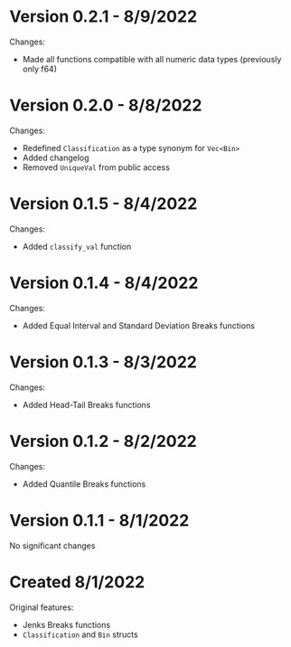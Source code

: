 # Version 0.2.1 - 8/9/2022

Changes:
 * Made all functions compatible with all numeric data types (previously only f64)

# Version 0.2.0 - 8/8/2022

Changes:
 * Redefined `Classification` as a type synonym for `Vec<Bin>`
 * Added changelog
 * Removed `UniqueVal` from public access

# Version 0.1.5 - 8/4/2022

Changes: 
 * Added `classify_val` function

# Version 0.1.4 - 8/4/2022

Changes:
 * Added Equal Interval and Standard Deviation Breaks functions

# Version 0.1.3 - 8/3/2022

Changes:
 * Added Head-Tail Breaks functions

# Version 0.1.2 - 8/2/2022

Changes:
 * Added Quantile Breaks functions

# Version 0.1.1 - 8/1/2022

No significant changes

# Created 8/1/2022

Original features:
 * Jenks Breaks functions
 * `Classification` and `Bin` structs